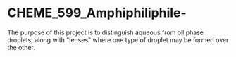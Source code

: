 # CHEME_599_Amphiphiliphile-

The purpose of this project is to distinguish aqueous from oil phase droplets, along with "lenses" where one type of droplet may be formed over the other.  
